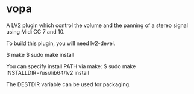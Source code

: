 vopa
====

A LV2 plugin which control the volume and the panning of a stereo signal using Midi CC 7 and 10.

To build this plugin, you will need lv2-devel.

$ make 
$ sudo make install

You can specify install PATH via make:
$ sudo make INSTALLDIR=/usr/lib64/lv2 install

The DESTDIR variable can be used for packaging.
